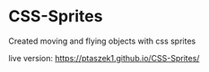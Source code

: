 # CSS-Sprites

Created moving and flying objects with css sprites

live version: https://ptaszek1.github.io/CSS-Sprites/